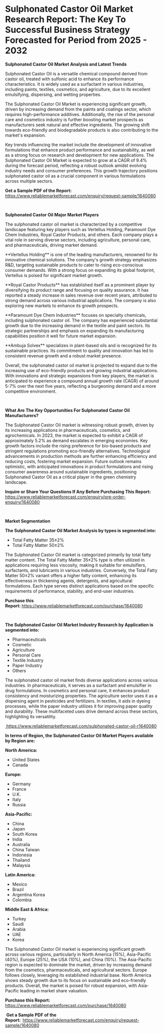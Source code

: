 <p><h1>Sulphonated Castor Oil Market Research Report: The Key To Successful Business Strategy Forecasted for Period from 2025 - 2032</h1></p><p><strong>Sulphonated Castor Oil Market Analysis and Latest Trends</strong></p>
<p><p>Sulphonated Castor Oil is a versatile chemical compound derived from castor oil, treated with sulfonic acid to enhance its performance characteristics. It is widely used as a surfactant in various industries, including paints, textiles, cosmetics, and agriculture, due to its excellent emulsifying, dispersing, and wetting properties. </p><p>The Sulphonated Castor Oil Market is experiencing significant growth, driven by increasing demand from the paints and coatings sector, which requires high-performance additives. Additionally, the rise of the personal care and cosmetics industry is further boosting market prospects as manufacturers seek natural and effective ingredients. The growing shift towards eco-friendly and biodegradable products is also contributing to the market's expansion. </p><p>Key trends influencing the market include the development of innovative formulations that enhance product performance and sustainability, as well as a strong focus on research and development for new applications. The Sulphonated Castor Oil Market is expected to grow at a CAGR of 9.4% during the forecast period, reflecting a robust outlook amidst evolving industry needs and consumer preferences. This growth trajectory positions sulphonated castor oil as a crucial component in various formulations across multiple sectors.</p></p>
<p><strong>Get a Sample PDF of the Report:&nbsp;</strong> <a href="https://www.reliablemarketforecast.com/enquiry/request-sample/1640080?utm_campaign=1789&utm_medium=2&utm_source=Github&utm_content=ia&utm_term=16042025&utm_id=sulphonated-castor-oil">https://www.reliablemarketforecast.com/enquiry/request-sample/1640080</a></p>
<p>&nbsp;</p>
<p><strong>Sulphonated Castor Oil Major Market Players</strong></p>
<p><p>The sulphonated castor oil market is characterized by a competitive landscape featuring key players such as Vertellus Holding, Paramount Dye Chem Industries, Royal Castor Products, and others. Each company plays a vital role in serving diverse sectors, including agriculture, personal care, and pharmaceuticals, driving market demand.</p><p>**Vertellus Holding** is one of the leading manufacturers, renowned for its innovative chemical solutions. The company's growth strategy emphasizes R&D, targeting sustainable products to cater to rising eco-conscious consumer demands. With a strong focus on expanding its global footprint, Vertellus is poised for significant market growth.</p><p>**Royal Castor Products** has established itself as a prominent player by diversifying its product range and focusing on quality assurance. It has reported a steady increase in sales revenue over recent years, attributed to strong demand across various industrial applications. The company is also exploring new markets to enhance its growth prospects.</p><p>**Paramount Dye Chem Industries** focuses on specialty chemicals, including sulphonated castor oil. The company has experienced substantial growth due to the increasing demand in the textile and paint sectors. Its strategic partnerships and emphasis on expanding its manufacturing capabilities position it well for future market expansion.</p><p>**Ambuja Solvex** specializes in plant-based oils and is recognized for its sustainable practices. Its commitment to quality and innovation has led to consistent revenue growth and a robust market presence.</p><p>Overall, the sulphonated castor oil market is projected to expand due to the increasing use of eco-friendly products and growing industrial applications. With innovations and strategic expansions from key players, the market is anticipated to experience a compound annual growth rate (CAGR) of around 5-7% over the next five years, reflecting a burgeoning demand and a more competitive environment.</p></p>
<p>&nbsp;</p>
<p><strong>What Are The Key Opportunities For Sulphonated Castor Oil Manufacturers?</strong></p>
<p><p>The Sulphonated Castor Oil market is witnessing robust growth, driven by its increasing applications in pharmaceuticals, cosmetics, and agrochemicals. In 2023, the market is expected to exhibit a CAGR of approximately 5.2% as demand escalates in emerging economies. Key growth factors include the rising preference for bio-based products and stringent regulations promoting eco-friendly alternatives. Technological advancements in production methods are further enhancing efficiency and reducing costs, fostering market expansion. Future outlook remains optimistic, with anticipated innovations in product formulations and rising consumer awareness around sustainable ingredients, positioning Sulphonated Castor Oil as a critical player in the green chemistry landscape.</p></p>
<p><strong>Inquire or Share Your Questions If Any Before Purchasing This Report:</strong> <a href="https://www.reliablemarketforecast.com/enquiry/pre-order-enquiry/1640080?utm_campaign=1789&utm_medium=2&utm_source=Github&utm_content=ia&utm_term=16042025&utm_id=sulphonated-castor-oil">https://www.reliablemarketforecast.com/enquiry/pre-order-enquiry/1640080</a></p>
<p>&nbsp;</p>
<p><strong>Market Segmentation</strong></p>
<p><strong>The Sulphonated Castor Oil Market Analysis by types is segmented into:</strong></p>
<p><ul><li>Total Fatty Matter 35±2%</li><li>Total Fatty Matter 50±2%</li></ul></p>
<p><p>The Sulphonated Castor Oil market is categorized primarily by total fatty matter content. The Total Fatty Matter 35±2% type is often utilized in applications requiring less viscosity, making it suitable for emulsifiers, surfactants, and lubricants in various industries. Conversely, the Total Fatty Matter 50±2% variant offers a higher fatty content, enhancing its effectiveness in thickening agents, detergents, and agricultural formulations. Each type serves distinct applications based on the specific requirements of performance, stability, and end-user industries.</p></p>
<p><strong>Purchase this Report:&nbsp;</strong><a href="https://www.reliablemarketforecast.com/purchase/1640080?utm_campaign=1789&utm_medium=2&utm_source=Github&utm_content=ia&utm_term=16042025&utm_id=sulphonated-castor-oil">https://www.reliablemarketforecast.com/purchase/1640080</a></p>
<p>&nbsp;</p>
<p><strong>The Sulphonated Castor Oil Market Industry Research by Application is segmented into:</strong></p>
<p><ul><li>Pharmaceuticals</li><li>Cosmetic</li><li>Agriculture</li><li>Personal Care</li><li>Textile Industry</li><li>Paper Industry</li><li>Others</li></ul></p>
<p><p>The sulphonated castor oil market finds diverse applications across various industries. In pharmaceuticals, it serves as a surfactant and emulsifier in drug formulations. In cosmetics and personal care, it enhances product consistency and moisturizing properties. The agriculture sector uses it as a dispersing agent in pesticides and fertilizers. In textiles, it aids in dyeing processes, while the paper industry utilizes it for improving paper quality and durability. These multifaceted uses drive demand across these sectors, highlighting its versatility.</p></p>
<p><a href="https://www.reliablemarketforecast.com/sulphonated-castor-oil-r1640080?utm_campaign=1789&utm_medium=2&utm_source=Github&utm_content=ia&utm_term=16042025&utm_id=sulphonated-castor-oil">&nbsp;https://www.reliablemarketforecast.com/sulphonated-castor-oil-r1640080</a></p>
<p><strong>In terms of Region, the Sulphonated Castor Oil Market Players available by Region are:</strong></p>
<p>
    <p> <strong> North America: </strong>
        <ul>
            <li>United States</li>
            <li>Canada</li>
        </ul>
        </p> 
    <p> <strong> Europe: </strong>
        <ul>
            <li>Germany</li>
            <li>France</li>
            <li>U.K.</li>
            <li>Italy</li>
            <li>Russia</li>
        </ul>
        </p> 
    <p> <strong> Asia-Pacific: </strong>
        <ul>
            <li>China</li>
            <li>Japan</li>
            <li>South Korea</li>
            <li>India</li>
            <li>Australia</li>
            <li>China Taiwan</li>
            <li>Indonesia</li>
            <li>Thailand</li>
            <li>Malaysia</li>
        </ul>
        </p> 
    <p> <strong> Latin America: </strong>
        <ul>
            <li>Mexico</li>
            <li>Brazil</li>
            <li>Argentina Korea</li>
            <li>Colombia</li>
        </ul>
        </p> 
    <p> <strong> Middle East & Africa: </strong>
        <ul>
            <li>Turkey</li>
            <li>Saudi</li>
            <li>Arabia</li>
            <li>UAE</li>
            <li>Korea</li>
        </ul>
    </p>
    </p>
<p><p>The Sulphonated Castor Oil market is experiencing significant growth across various regions, particularly in North America (15%), Asia-Pacific (40%), Europe (25%), the USA (10%), and China (10%). The Asia-Pacific region is expected to dominate the market, driven by increasing demand from the cosmetics, pharmaceuticals, and agricultural sectors. Europe follows closely, leveraging its established industrial base. North America shows steady growth due to its focus on sustainable and eco-friendly products. Overall, the market is poised for robust expansion, with Asia-Pacific leading in market share valuation.</p></p>
<p><strong>Purchase this Report: </strong><a href="https://www.reliablemarketforecast.com/purchase/1640080?utm_campaign=1789&utm_medium=2&utm_source=Github&utm_content=ia&utm_term=16042025&utm_id=sulphonated-castor-oil">https://www.reliablemarketforecast.com/purchase/1640080</a></p>
<p>&nbsp;<strong>Get a Sample PDF of the Report:&nbsp;&nbsp;</strong><a href="https://www.reliablemarketforecast.com/enquiry/request-sample/1640080?utm_campaign=1789&utm_medium=2&utm_source=Github&utm_content=ia&utm_term=16042025&utm_id=sulphonated-castor-oil">https://www.reliablemarketforecast.com/enquiry/request-sample/1640080</a></p>
<p><strong></strong></p>
<p><p></p><p></p><p></p></p>